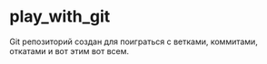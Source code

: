# play_with_git

Git репозиторий создан для поиграться с ветками, коммитами, откатами и вот этим вот всем.
